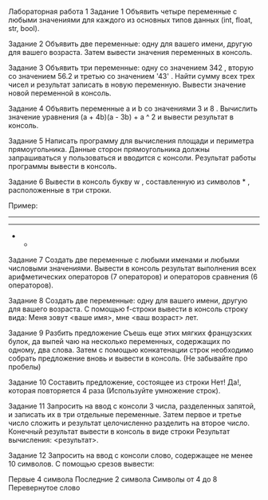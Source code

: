 Лабораторная работа 1
Задание 1
Объявить четыре переменные с любыми значениями для каждого из основных типов данных (int, float, str, bool).

Задание 2
Объявить две переменные: одну для вашего имени, другую для вашего возраста. Затем вывести значения переменных в консоль.

Задание 3
Объявить три переменные: одну со значением 342 , вторую со значением 56.2 и третью со значением '43' . Найти сумму всех трех чисел и результат записать в новую переменную. Вывести значение новой переменной в консоль.

Задание 4
Объявить переменные a и b со значениями 3 и 8 . Вычислить значение уравнения (a + 4b)(a - 3b) + a ^ 2 и вывести результат в консоль.

Задание 5
Написать программу для вычисления площади и периметра прямоугольника. Данные сторон прямоугольника должны запрашиваться у пользоваться и вводится с консоли. Результат работы программы вывести в консоль.

Задание 6
Вывести в консоль букву w , составленную из символов * , расположенные в три строки.

Пример:

*   *   *
 * * * *
  *   *
Задание 7
Создать две переменные с любыми именами и любыми числовыми значениями. Вывести в консоль результат выполнения всех арифметических операторов (7 операторов) и операторов сравнения (6 операторов).

Задание 8
Создать две переменные: одну для вашего имени, другую для вашего возраста. С помощью f-строки вывести в консоль строку вида: Меня зовут <ваше имя>, мне <ваш возраст> лет.

Задание 9
Разбить предложение Съешь еще этих мягких французских булок, да выпей чаю на несколько переменных, содержащих по одному, два слова. Затем с помощью конкатенации строк необходимо собрать предложение вновь и вывести в консоль. (Не забывайте про пробелы)

Задание 10
Составить предложение, состоящее из строки Нет! Да!, которая повторяется 4 раза (Используйте умножение строк).

Задание 11
Запросить на ввод с консоли 3 числа, разделенных запятой, и записать их в три отдельные переменные. Затем первое и третье число сложить и результат целочисленно разделить на второе число. Конечный результат вывести в консоль в виде строки Результат вычисления: <результат>.

Задание 12
Запросить на ввод с консоли слово, содержащее не менее 10 символов. С помощью срезов вывести:

Первые 4 символа
Последние 2 символа
Символы от 4 до 8
Перевернутое слово
